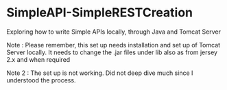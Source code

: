 # SimpleAPI-SimpleRESTCreation
Exploring how to write Simple APIs locally, through Java and Tomcat Server


Note : Please remember, this set up needs installation and set up of Tomcat Server locally. 
       It needs to change the .jar files under lib also as from jersey 2.x and when required
       
       
Note 2 : The set up is not working. Did not deep dive much since I understood the process.
